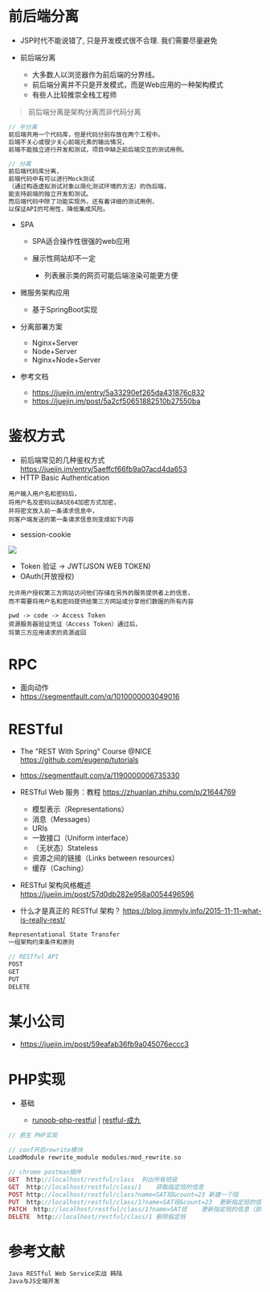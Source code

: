# 前后端分离

- JSP时代不能说错了, 只是开发模式很不合理. 我们需要尽量避免
- 前后端分离

  - 大多数人以浏览器作为前后端的分界线。
  - 前后端分离并不只是开发模式，而是Web应用的一种架构模式
  - 有些人比较推崇全栈工程师

> 前后端分离是架构分离而非代码分离

```javascript
// 半分离
前后端共用一个代码库，但是代码分别存放在两个工程中。
后端不关心或很少关心前端元素的输出情况，
前端不能独立进行开发和测试，项目中缺乏前后端交互的测试用例。

// 分离
前后端代码库分离，
前端代码中有可以进行Mock测试
（通过构造虚拟测试对象以简化测试环境的方法）的伪后端，
能支持前端的独立开发和测试。
而后端代码中除了功能实现外，还有着详细的测试用例，
以保证API的可用性，降低集成风险。
```

- SPA

  - SPA适合操作性很强的web应用
  - 展示性网站却不一定

    - 列表展示类的网页可能后端渲染可能更方便

- 微服务架构应用

  - 基于SpringBoot实现

- 分离部署方案

  - Nginx+Server
  - Node+Server
  - Nginx+Node+Server

- 参考文档

  - <https://juejin.im/entry/5a33290ef265da431876c832>
  - <https://juejin.im/post/5a2cf50651882510b27550ba>


# 鉴权方式

- 前后端常见的几种鉴权方式 https://juejin.im/entry/5aeffcf66fb9a07acd4da653
- HTTP Basic Authentication

```
用户输入用户名和密码后，
将用户名及密码以BASE64加密方式加密，
并将密文放入前一条请求信息中，
则客户端发送的第一条请求信息则变成如下内容
```

- session-cookie

![](https://user-gold-cdn.xitu.io/2018/5/7/16339744aec16ef2?imageView2/0/w/1280/h/960/format/webp/ignore-error/1)

- Token 验证 -> JWT(JSON WEB TOKEN)
- OAuth(开放授权)

```
允许用户授权第三方网站访问他们存储在另外的服务提供者上的信息，
而不需要将用户名和密码提供给第三方网站或分享他们数据的所有内容

pwd -> code -> Access Token
资源服务器验证凭证（Access Token）通过后，
将第三方应用请求的资源返回
```

# RPC

- 面向动作
- <https://segmentfault.com/q/1010000003049016>

# RESTful

- The "REST With Spring" Course @NICE <https://github.com/eugenp/tutorials>
- <https://segmentfault.com/a/1190000006735330>

- RESTful Web 服务：教程 <https://zhuanlan.zhihu.com/p/21644769>
  - 模型表示（Representations）
  - 消息（Messages）
  - URIs
  - 一致接口（Uniform interface）
  - （无状态）Stateless
  - 资源之间的链接（Links between resources）
  - 缓存（Caching）

- RESTful 架构风格概述 <https://juejin.im/post/57d0db282e958a0054496596>

- 什么才是真正的 RESTful 架构？ <https://blog.jimmylv.info/2015-11-11-what-is-really-rest/>

```javascript
Representational State Transfer
一组架构约束条件和原则

// RESTful API
POST
GET
PUT
DELETE
```

# 某小公司

- <https://juejin.im/post/59eafab36fb9a045076eccc3>

# PHP实现

- 基础

  - [runoob-php-restful](http://www.runoob.com/php/php-restful.html) | [restful-成九](http://www.cnblogs.com/luyucheng/p/6016801.html)

```php
// 原生 PHP实现

// conf开启rewrite模块
LoadModule rewrite_module modules/mod_rewrite.so

// chrome postman插件
GET  http://localhost/restful/class  列出所有班级
GET  http://localhost/restful/class/1    获取指定班的信息
POST http://localhost/restful/class?name=SAT班&count=23 新建一个班
PUT  http://localhost/restful/class/1?name=SAT班&count=23  更新指定班的信息（全部信息）
PATCH  http://localhost/restful/class/1?name=SAT班    更新指定班的信息（部分信息）
DELETE  http://localhost/restful/class/1 删除指定班
```

# 参考文献

```javascript
Java RESTful Web Service实战 韩陆
Java与JS全端开发
```
